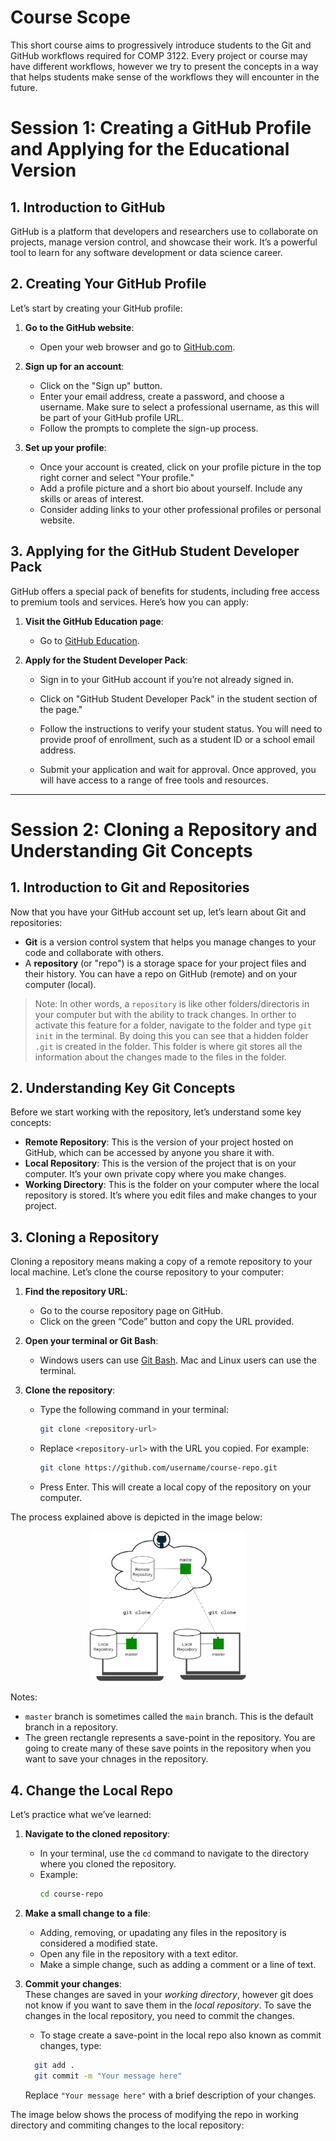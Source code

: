 # Course Scope

This short course aims to progressively  introduce students to the Git and GitHub workflows required for COMP 3122. Every project or course may have different workflows, however we try to present the concepts in a way that helps students make sense of the workflows they will encounter in the future. 

# **Session 1: Creating a GitHub Profile and Applying for the Educational Version**

## **1. Introduction to GitHub**

GitHub is a platform that developers and researchers use to collaborate on projects, manage version control, and showcase their work. It’s a powerful tool to learn for any software development or data science career.

## **2. Creating Your GitHub Profile**

Let’s start by creating your GitHub profile:

1. **Go to the GitHub website**:
   - Open your web browser and go to [GitHub.com](https://github.com).

2. **Sign up for an account**:
   - Click on the "Sign up" button.
   - Enter your email address, create a password, and choose a username. Make sure to select a professional username, as this will be part of your GitHub profile URL.
   - Follow the prompts to complete the sign-up process.

3. **Set up your profile**:
   - Once your account is created, click on your profile picture in the top right corner and select "Your profile."
   - Add a profile picture and a short bio about yourself. Include any skills or areas of interest.
   - Consider adding links to your other professional profiles or personal website.

## **3. Applying for the GitHub Student Developer Pack**

GitHub offers a special pack of benefits for students, including free access to premium tools and services. Here’s how you can apply:

1. **Visit the GitHub Education page**:
   - Go to [GitHub Education](https://education.github.com).

2. **Apply for the Student Developer Pack**:
   - Sign in to your GitHub account if you’re not already signed in.

   - Click on "GitHub Student Developer Pack" in the student section of the page."
   - Follow the instructions to verify your student status. You will need to provide proof of enrollment, such as a student ID or a school email address.
   - Submit your application and wait for approval. Once approved, you will have access to a range of free tools and resources.

---

# **Session 2: Cloning a Repository and Understanding Git Concepts**

## **1. Introduction to Git and Repositories**

Now that you have your GitHub account set up, let’s learn about Git and repositories:

- **Git** is a version control system that helps you manage changes to your code and collaborate with others.
- A **repository** (or "repo") is a storage space for your project files and their history. You can have a repo on GitHub (remote) and on your computer (local). 

>Note: In other words, a `repository` is like other folders/directoris in your computer but with the ability to track changes. In orther to activate this feature for a folder, navigate to the folder and type `git init` in the terminal. By doing this you can see that a hidden folder `.git` is created in the folder. This folder is where git stores all the information about the changes made to the files in the folder.

## **2. Understanding Key Git Concepts**

Before we start working with the repository, let’s understand some key concepts:

- **Remote Repository**: This is the version of your project hosted on GitHub, which can be accessed by anyone you share it with.
- **Local Repository**: This is the version of the project that is on your computer. It’s your own private copy where you make changes.
- **Working Directory**: This is the folder on your computer where the local repository is stored. It’s where you edit files and make changes to your project.
## **3. Cloning a Repository**

Cloning a repository means making a copy of a remote repository to your local machine. Let’s clone the course repository to your computer:

1. **Find the repository URL**:
   - Go to the course repository page on GitHub.
   - Click on the green “Code” button and copy the URL provided.

2. **Open your terminal or Git Bash**:
   - Windows users can use [Git Bash](https://git-scm.com/downloads). Mac and Linux users can use the terminal.

3. **Clone the repository**:
   - Type the following command in your terminal:
     ```bash
     git clone <repository-url>
     ```
   - Replace `<repository-url>` with the URL you copied. For example:
     ```bash
     git clone https://github.com/username/course-repo.git
     ```
   - Press Enter. This will create a local copy of the repository on your computer.

The process explained above is depicted in the image below:

<p align="center">
      <img src="./assets/clone.png" alt="Cloning a repository" width="250" hight="250"/>
</p>

Notes: 
   - `master` branch is sometimes called the `main` branch. This is the default branch in a repository.
   - The green rectangle represents a save-point in the repository. You are going to create many of these save points in the repository when you want to save your chnages in the repository.


## **4. Change the Local Repo**

Let’s practice what we’ve learned:

1. **Navigate to the cloned repository**:
   - In your terminal, use the `cd` command to navigate to the directory where you cloned the repository.
   - Example:
     ```bash
     cd course-repo
     ```

2. **Make a small change to a file**:
   - Adding, removing, or upadating any files in the repository is considered a modified state. 
   - Open any file in the repository with a text editor.
   - Make a simple change, such as adding a comment or a line of text.

3. **Commit your changes**:
   <br>
   These changes are saved in your <i>working directory</i>, however git does not know if you want to save them in the <i>local repository</i>. To save the changes in the local repository, you need to commit the changes.

   - To stage create a save-point in the local repo also known as commit changes, type:
   ```bash
     git add .
     git commit -m "Your message here"
   ```
   
   Replace `"Your message here"` with a brief description of your changes.

The image below shows the process of modifying the repo in working directory and commiting changes to the local repository: